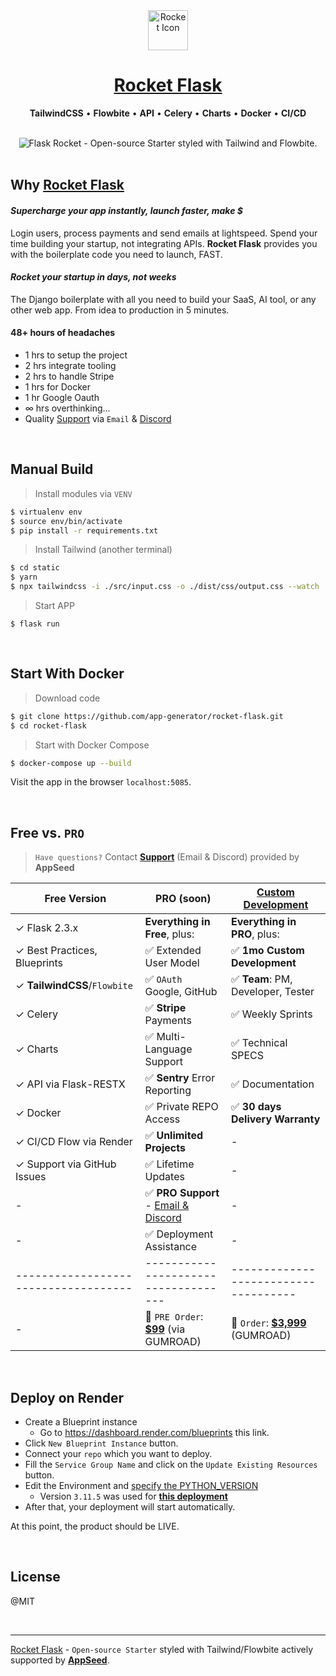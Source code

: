 <div align="center">
    <a href="https://appseed.us/product/rocket/flask/">
        <img src="https://github-production-user-asset-6210df.s3.amazonaws.com/51070104/272178364-cbac6d97-b2dc-4d95-bab6-891f4ee7d84d.png" width="64" height="64" alt="Rocket Icon">
    </a>
    <h1>
        <a href="https://appseed.us/product/rocket/flask/">
            Rocket Flask
        </a>
    </h1>
    <p>
        <strong>TailwindCSS</strong> &bull; <strong>Flowbite</strong> &bull; <strong>API</strong> &bull; <strong>Celery</strong> &bull; <strong>Charts</strong> &bull; <strong>Docker</strong> &bull; <strong>CI/CD</strong>
    </p>     
</div>

<br />

<div align="center">
    <img src="https://github-production-user-asset-6210df.s3.amazonaws.com/51070104/272299949-6f4a8fd7-7cce-472a-9566-9519db338c7d.gif" alt="Flask Rocket - Open-source Starter styled with Tailwind and Flowbite.">
</div>

<br />

## Why [Rocket Flask](https://appseed.us/product/rocket/flask/)

#### ***Supercharge your app instantly, launch faster, make $***

Login users, process payments and send emails at lightspeed. Spend your time building your startup, not integrating APIs. **Rocket Flask** provides you with the boilerplate code you need to launch, FAST. <br />

#### ***Rocket your startup in days, not weeks*** 

The Django boilerplate with all you need to build your SaaS, AI tool, or any other web app. From idea to production in 5 minutes.

#### **48+ hours of headaches**

 - 1 hrs to setup the project 
 - 2 hrs integrate tooling
 - 2 hrs to handle Stripe
 - 1 hrs for Docker
 - 1 hr Google Oauth
 - ∞ hrs overthinking...
 - Quality [Support](https://appseed.us/support/) via `Email` & [Discord](https://discord.gg/fZC6hup) 

<br />

## Manual Build 

> Install modules via `VENV`  

```bash
$ virtualenv env
$ source env/bin/activate
$ pip install -r requirements.txt
```

> Install Tailwind (another terminal)

```bash
$ cd static
$ yarn  
$ npx tailwindcss -i ./src/input.css -o ./dist/css/output.css --watch           
```

> Start APP

```
$ flask run 
```

<br />

## Start With Docker

> Download code

```bash
$ git clone https://github.com/app-generator/rocket-flask.git
$ cd rocket-flask
```

> Start with Docker Compose

```bash
$ docker-compose up --build 
``` 

Visit the app in the browser `localhost:5085`.

<br />

## Free vs. `PRO`

> `Have questions?` Contact **[Support](https://appseed.us/support/)** (Email & Discord) provided by **AppSeed**

| Free Version                            | PRO (soon)             | [Custom Development](https://appseed.us/custom-development/) |  
| --------------------------------------| --------------------------------------| --------------------------------------|
| ✓ Flask 2.3.x                         | **Everything in Free**, plus:         | **Everything in PRO**, plus:         |
| ✓ Best Practices, Blueprints          | ✅ Extended User Model               | ✅ **1mo Custom Development**       | 
| ✓ **TailwindCSS**/`Flowbite`          | ✅ `OAuth` Google, GitHub            | ✅ **Team**: PM, Developer, Tester  |
| ✓ Celery                              | ✅ **Stripe** Payments               | ✅ Weekly Sprints                   |
| ✓ Charts                              | ✅ Multi-Language Support            | ✅ Technical SPECS                  |
| ✓ API via Flask-RESTX                 | ✅ **Sentry** Error Reporting        | ✅ Documentation                     |
| ✓ Docker                              | ✅ Private REPO Access               | ✅ **30 days Delivery Warranty**     |
| ✓ CI/CD Flow via Render               | ✅ **Unlimited Projects**            | -                                     |
| ✓ Support via GitHub Issues           | ✅ Lifetime Updates | -              |
| -                                     | ✅ **PRO Support** - [Email & Discord](https://appseed.us/support/)           | -                                     |
| -                                     | ✅ Deployment Assistance             | -                                     |
| ------------------------------------| ------------------------------------| ------------------------------------|
| -                                       | 🛒 `PRE Order`: **[$99](https://appseed.gumroad.com/l/rocket-flask)** (via GUMROAD)   | 🛒 `Order`: **[$3,999](https://appseed.gumroad.com/l/rocket-package)** (GUMROAD) |   

<br />

## **Deploy on Render**

- Create a Blueprint instance
  - Go to https://dashboard.render.com/blueprints this link.
- Click `New Blueprint Instance` button.
- Connect your `repo` which you want to deploy.
- Fill the `Service Group Name` and click on the `Update Existing Resources` button.
- Edit the Environment and [specify the PYTHON_VERSION](https://render.com/docs/python-version)
  - Version `3.11.5` was used for **[this deployment](https://rocket-flask.onrender.com/)**
- After that, your deployment will start automatically.

At this point, the product should be LIVE.

<br />

## License

@MIT

<br />

---
[Rocket Flask](https://appseed.us/product/rocket/flask/) - `Open-source Starter` styled with Tailwind/Flowbite actively supported by **[AppSeed](https://appseed.us)**.
